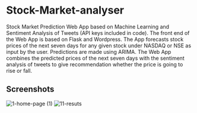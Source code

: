 # Stock-Market-analyser
Stock Market Prediction Web App based on Machine Learning and Sentiment Analysis of Tweets (API keys included in code). The front end of the Web App is based on Flask and Wordpress. The App forecasts stock prices of the next seven days for any given stock under NASDAQ or NSE as input by the user. Predictions are made using ARIMA. The Web App combines the predicted prices of the next seven days with the sentiment analysis of tweets to give recommendation whether the price is going to rise or fall.
## Screenshots
![1-home-page (1)](https://github.com/condescendo/Stock-Market-analyser/assets/56342856/7cd7c3f6-2c9a-441e-9685-0f45423bfe30)
![11-resuts](https://github.com/condescendo/Stock-Market-analyser/assets/56342856/508cad6c-f232-42b2-94b9-f1beaf7dd0ac)
